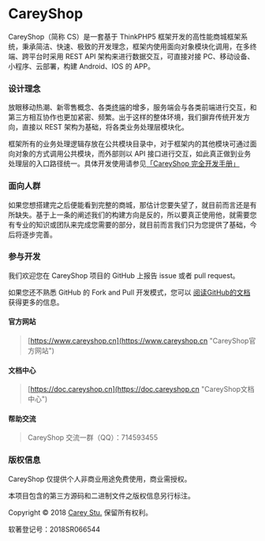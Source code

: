 CareyShop
===============
CareyShop（简称 CS）是一套基于 ThinkPHP5 框架开发的高性能商城框架系统，秉承简洁、快速、极致的开发理念，框架内使用面向对象模块化调用，在多终端、跨平台时采用 REST API 架构来进行数据交互，可直接对接 PC、移动设备、小程序、云部署，构建 Android、IOS 的 APP。

### 设计理念
放眼移动热潮、新零售概念、各类<abbr title="泛指各类终端机器或各类平台，终端机有IOS与Android为代表，平台以“微信小程序”为代表">终端</abbr>的增多，服务端会与各类前端进行交互，和第三方相互协作也更加紧密、频繁。出于这样的整体环境，我们摒弃传统开发方向，直接以 REST 架构为基础，将各类业务处理层模块化。

框架所有的业务处理逻辑存放在公共模块目录中，对于框架内的其他模块可通过面向对象的方式调用公共模块，而外部则以 API 接口进行交互，如此真正做到业务处理层的入口路径统一。具体开发使用请参见[「CareyShop 完全开发手册」](https://doc.careyshop.cn/docs/word/)

### 面向人群
如果您想搭建完之后便能看到完整的商城，那估计您要失望了，就目前而言还是有所缺失。基于上一条的阐述我们的构建方向是反的，所以要真正使用他，就需要您有专业的知识或团队来完成您需要的部分，就目前而言我们只为您提供了基础，今后将逐步完善。

### 参与开发
我们欢迎您在 CareyShop 项目的 GitHub 上报告 issue 或者 pull request。

如果您还不熟悉 GitHub 的 Fork and Pull 开发模式，您可以 [阅读GitHub的文档](https://help.github.com/articles/about-pull-requests/ "阅读GitHub的文档") 获得更多的信息。

#### 官方网站
> [https://www.careyshop.cn](https://www.careyshop.cn "CareyShop官方网站")

#### 文档中心
> [https://doc.careyshop.cn](https://doc.careyshop.cn "CareyShop文档中心")

#### 帮助交流
> CareyShop 交流一群（QQ）：714593455

### 版权信息
CareyShop 仅提供个人非商业用途免费使用，商业需授权。

本项目包含的第三方源码和二进制文件之版权信息另行标注。

Copyright © 2018 [Carey Stu.](https://www.careyshop.cn "CareyShop") 保留所有权利。

软著登记号：2018SR066544